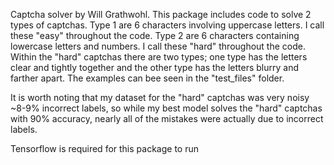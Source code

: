 Captcha solver by Will Grathwohl. 
This package includes code to solve 2 types of captchas. Type 1 are 6 characters involving uppercase letters. I call these "easy" throughout the code. Type 2 are 6 characters containing lowercase letters and numbers. I call these "hard" throughout the code. Within the "hard" captchas there are two types; one type has the letters clear and tightly together and the other type has the letters blurry and farther apart. The examples can bee seen in the "test_files" folder.

It is worth noting that my dataset for the "hard" captchas was very noisy ~8-9% incorrect labels, so while my best model solves the "hard" captchas with 90% accuracy, nearly all of the mistakes were actually due to incorrect labels. 

Tensorflow is required for this package to run
